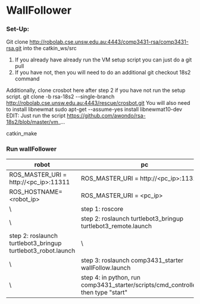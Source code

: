# WallFollower

### Set-Up:
Git clone http://robolab.cse.unsw.edu.au:4443/comp3431-rsa/comp3431-rsa.git into the catkin_ws/src
1. If you already have already run the VM setup script you can just do a git pull
2. If you have not, then you will need to do an additional git checkout 18s2 command
    
Additionally, clone crosbot here after step 2 if you have not run the setup script.
git clone -b rsa-18s2 --single-branch http://robolab.cse.unsw.edu.au:4443/rescue/crosbot.git 
You will also need to install libnewmat sudo apt-get --assume-yes install libnewmat10-dev
EDIT: Just run the script
https://github.com/awondo/rsa-18s2/blob/master/vm_... 

catkin_make 

### Run wallFollower
|robot                                                        | pc                                                                                      |
|-------------------------------------------------------------| ----------------------------------------------------------------------------------------|
|ROS_MASTER_URI = http://<pc_ip>:11311                        | ROS_MASTER_URI = http://<pc_ip>:11311                                                   |
|ROS_HOSTNAME=<robot_ip>                                      | ROS_MASTER_URI = <pc_ip>                                                                |
| \                                                           | step 1: roscore                                                                         |
| \                                                           | step 2: roslaunch turtlebot3_bringup turtlebot3_remote.launch                           |
|step 2: roslaunch turtlebot3_bringup turtlebot3_robot.launch | \                                                                                       |
|\                                                            | step 3: roslaunch comp3431_starter wallFollow.launch                                    |
|\                                                            | step 4: in python, run comp3431_starter/scripts/cmd_controller.py, then type "start"    |

